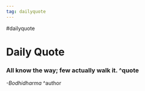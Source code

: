 ```yaml
---
tag: dailyquote
---
```


#dailyquote

# Daily Quote

### All know the way; few actually walk it. ^quote
*-Bodhidharma* ^author
